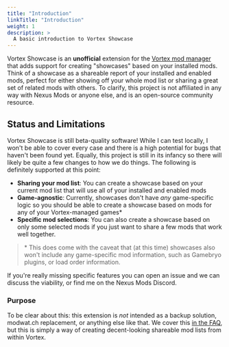 ```yaml
---
title: "Introduction"
linkTitle: "Introduction"
weight: 1
description: >
  A basic introduction to Vortex Showcase
---
```


Vortex Showcase is an **unofficial** extension for the [Vortex mod manager](https://www.nexusmods.com/about/vortex/) that adds support for creating "showcases" based on your installed mods. Think of a showcase as a shareable report of your installed and enabled mods, perfect for either showing off your whole mod list or sharing a great set of related mods with others. To clarify, this project is not affiliated in any way with Nexus Mods or anyone else, and is an open-source community resource.

## Status and Limitations

Vortex Showcase is still beta-quality software! While I can test locally, I won't be able to cover every case and there is a high potential for bugs that haven't been found yet. Equally, this project is still in its infancy so there will likely be quite a few changes to how we do things. The following is definitely supported at this point:

- **Sharing your mod list**: You can create a showcase based on your current mod list that will use all of your installed and enabled mods
- **Game-agnostic**: Currently, showcases don't have *any* game-specific logic so you should be able to create a showcase based on mods for any of your Vortex-managed games*
- **Specific mod selections**: You can also create a showcase based on only some selected mods if you just want to share a few mods that work well together.

> \* This does come with the caveat that (at this time) showcases also won't include any game-specific mod information, such as Gamebryo plugins, or load order information.

If you're really missing specific features you can open an issue and we can discuss the viability, or find me on the Nexus Mods Discord.

### Purpose

To be clear about this: this extension is *not* intended as a backup solution, modwat.ch replacement, or anything else like that. We cover this [in the FAQ](/docs/introduction/faq), but this is simply a way of creating decent-looking shareable mod lists from within Vortex.